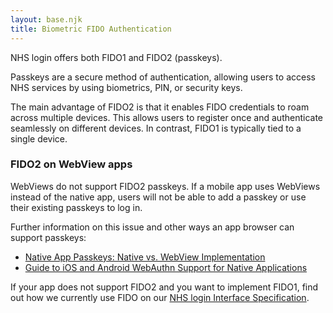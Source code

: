 ```yaml
---
layout: base.njk
title: Biometric FIDO Authentication
---
```



<p class="nhsuk-body">NHS login offers both FIDO1 and FIDO2 (passkeys).

Passkeys are a secure method of authentication, allowing users to access NHS services by using biometrics, PIN, or security keys.

The main advantage of FIDO2 is that it enables FIDO credentials to roam across multiple devices. This allows users to register once and authenticate seamlessly on different devices. In contrast, FIDO1 is typically tied to a single device.

### FIDO2 on WebView apps

WebViews do not support FIDO2 passkeys. If a mobile app uses WebViews instead of the native app, users will not be able to add a passkey or use their existing passkeys to log in.

Further information on this issue and other ways an app browser can support passkeys:

<ul>
<li><a href="https://www.corbado.com/blog/native-app-passkeys">Native App Passkeys: Native vs. WebView Implementation</a></li>
<li><a href="https://help.duo.com/s/article/8433?language=en_US">Guide to iOS and Android WebAuthn Support for Native Applications</a></li> 
</ul>

If your app does not support FIDO2 and you want to implement FIDO1, find out how we currently use FIDO on our <a href="/nhslogin/interface-spec-doc/">NHS login Interface Specification</a>.
